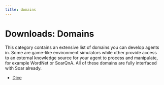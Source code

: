 ```yaml
---
title: domains
---
```


# Downloads: Domains

This category contains an extensive list of domains you can develop agents in.
Some are game-like environment simulators while other provide access to an
external knowledge source for your agent to process and manipulate, for example
WordNet or SoarQnA. All of these domains are fully interfaced with Soar already.

*   [Dice](./dice.md)
